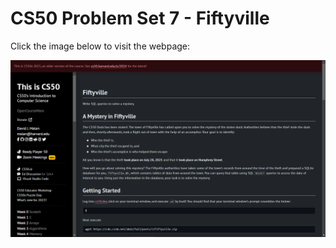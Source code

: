 # CS50 Problem Set 7 - Fiftyville

Click the image below to visit the webpage:

[![CS50 Hello Problem Set](ville.png)](https://cs50.harvard.edu/x/2023/psets/7/fiftyville/)